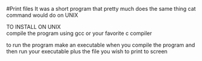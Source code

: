 #Print files
It was a short program that pretty much does the same thing cat command would do on UNIX

TO INSTALL ON UNIX<br>
compile the program using gcc or your favorite c compiler 

to run the program make an executable when you compile the program and then run your executable plus the file you wish to print to screen
